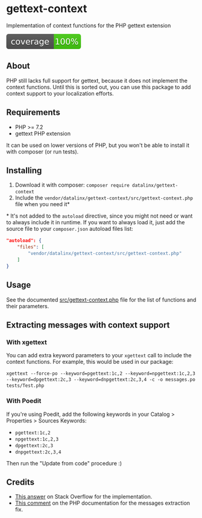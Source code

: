 # gettext-context
Implementation of context functions for the PHP gettext extension

![Coverage 100%](assets/coverage.svg)

## About
PHP still lacks full support for gettext, because it does not implement the context functions.
Until this is sorted out, you can use this package to add context support to your localization efforts.

## Requirements
- PHP >= 7.2
- gettext PHP extension

It can be used on lower versions of PHP, but you won't be able to install it with composer (or run tests).

## Installing
1. Download it with composer: `composer require datalinx/gettext-context` 
2. Include the `vendor/datalinx/gettext-context/src/gettext-context.php` file when you need it*

\* It's not added to the `autoload` directive, since you might not need or want to always include it in runtime. If you want to always load it, just add the source file to your `composer.json` autoload files list:

```json
"autoload": {
    "files": [
        "vendor/datalinx/gettext-context/src/gettext-context.php"
    ]
}
```

## Usage
See the documented [src/gettext-context.php](src/gettext-context.php) file for the list of functions and their parameters.

## Extracting messages with context support

### With xgettext
You can add extra keyword parameters to your `xgettext` call to include the context functions.
For example, this would be used in our package:

```shell
xgettext --force-po --keyword=pgettext:1c,2 --keyword=npgettext:1c,2,3 --keyword=dpgettext:2c,3 --keyword=dnpgettext:2c,3,4 -c -o messages.po tests/Test.php
```

### With Poedit
If you're using Poedit, add the following keywords in your Catalog > Properties > Sources Keywords:

- `pgettext:1c,2`
- `npgettext:1c,2,3`
- `dpgettext:2c,3`
- `dnpgettext:2c,3,4`

Then run the "Update from code" procedure :)

## Credits
- [This answer](https://stackoverflow.com/questions/16260798/gettext-how-to-handle-homonyms/16263617#16263617) on Stack Overflow for the implementation.
- [This comment](https://www.php.net/manual/en/book.gettext.php#89975) on the PHP documentation for the messages extraction fix.
